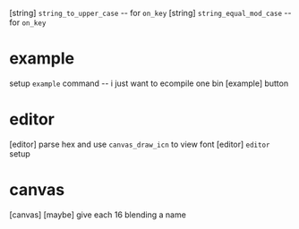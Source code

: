 [string] `string_to_upper_case` -- for `on_key`
[string] `string_equal_mod_case` -- for `on_key`

# example

setup `example` command -- i just want to ecompile one bin
[example] button

# editor

[editor] parse hex and use `canvas_draw_icn` to view font
[editor] `editor` setup

# canvas

[canvas] [maybe] give each 16 blending a name
